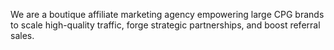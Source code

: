 We are a boutique affiliate marketing agency empowering large CPG brands to scale high-quality traffic, forge strategic partnerships, and boost referral sales.
